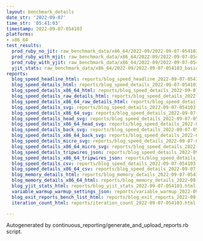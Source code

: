 ```yaml
---
layout: benchmark_details
date_str: '2022-09-07'
time_str: '05:41:03'
timestamp: 2022-09-07-054103
platforms:
- x86_64
test_results:
  prod_ruby_no_jit: raw_benchmark_data/x86_64/2022-09/2022-09-07-054103_basic_benchmark_prod_ruby_no_jit.json
  prod_ruby_with_mjit: raw_benchmark_data/x86_64/2022-09/2022-09-07-054103_basic_benchmark_prod_ruby_with_mjit.json
  prod_ruby_with_yjit: raw_benchmark_data/x86_64/2022-09/2022-09-07-054103_basic_benchmark_prod_ruby_with_yjit.json
  yjit_stats: raw_benchmark_data/x86_64/2022-09/2022-09-07-054103_basic_benchmark_yjit_stats.json
reports:
  blog_speed_headline_html: reports/blog_speed_headline_2022-09-07-054103.html
  blog_speed_details_html: reports/blog_speed_details_2022-09-07-054103.html
  blog_speed_details_x86_64_html: reports/blog_speed_details_2022-09-07-054103.x86_64.html
  blog_speed_details_raw_details_html: reports/blog_speed_details_2022-09-07-054103.raw_details.html
  blog_speed_details_x86_64_raw_details_html: reports/blog_speed_details_2022-09-07-054103.x86_64.raw_details.html
  blog_speed_details_svg: reports/blog_speed_details_2022-09-07-054103.svg
  blog_speed_details_x86_64_svg: reports/blog_speed_details_2022-09-07-054103.x86_64.svg
  blog_speed_details_head_svg: reports/blog_speed_details_2022-09-07-054103.head.svg
  blog_speed_details_x86_64_head_svg: reports/blog_speed_details_2022-09-07-054103.x86_64.head.svg
  blog_speed_details_back_svg: reports/blog_speed_details_2022-09-07-054103.back.svg
  blog_speed_details_x86_64_back_svg: reports/blog_speed_details_2022-09-07-054103.x86_64.back.svg
  blog_speed_details_micro_svg: reports/blog_speed_details_2022-09-07-054103.micro.svg
  blog_speed_details_x86_64_micro_svg: reports/blog_speed_details_2022-09-07-054103.x86_64.micro.svg
  blog_speed_details_tripwires_json: reports/blog_speed_details_2022-09-07-054103.tripwires.json
  blog_speed_details_x86_64_tripwires_json: reports/blog_speed_details_2022-09-07-054103.x86_64.tripwires.json
  blog_speed_details_csv: reports/blog_speed_details_2022-09-07-054103.csv
  blog_speed_details_x86_64_csv: reports/blog_speed_details_2022-09-07-054103.x86_64.csv
  blog_memory_details_html: reports/blog_memory_details_2022-09-07-054103.html
  blog_memory_details_x86_64_html: reports/blog_memory_details_2022-09-07-054103.x86_64.html
  blog_yjit_stats_html: reports/blog_yjit_stats_2022-09-07-054103.html
  variable_warmup_warmup_settings_json: reports/variable_warmup_2022-09-07-054103.warmup_settings.json
  blog_exit_reports_bench_list_html: reports/blog_exit_reports_2022-09-07-054103.bench_list.html
  iteration_count_html: reports/iteration_count_2022-09-07-054103.html

---
```

Autogenerated by continuous_reporting/generate_and_upload_reports.rb script.
